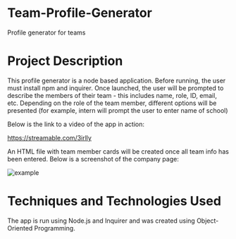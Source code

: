 # Team-Profile-Generator
Profile generator for teams

# Project Description
This profile generator is a node based application. Before running, the user must install npm and inquirer. Once launched, the user will be prompted to describe the members of their team - this includes name, role, ID, email, etc. Depending on the role of the team member, different options will be presented (for example, intern will prompt the user to enter name of school)

Below is the link to a video of the app in action:

https://streamable.com/3irlly

An HTML file with team member cards will be created once all team info has been entered. Below is a screenshot of the company page:

![example](https://user-images.githubusercontent.com/80538653/125536804-05215585-cfb7-4953-8dd8-da12684cf92a.jpg)



# Techniques and Technologies Used
The app is run using Node.js and Inquirer and was created using Object-Oriented Programming.
